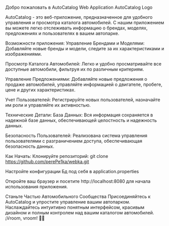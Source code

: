 Добро пожаловать в AutoCatalog Web Application
AutoCatalog Logo

AutoCatalog - это веб-приложение, предназначенное для удобного управления и просмотра каталога автомобилей. С нашим приложением вы можете легко отслеживать информацию о брендах, моделях, предложениях и пользователях в вашем автопарке.

Возможности приложения:
Управление Брендами и Моделями: Добавляйте новые бренды и модели, следите за их характеристиками и изображениями.

Просмотр Каталога Автомобилей: Легко и удобно просматривайте все доступные автомобили, фильтруя их по различным критериям.

Управление Предложениями: Добавляйте новые предложения о продаже автомобилей, управляйте информацией о двигателе, пробеге, цене и других характеристиках.

Учет Пользователей: Регистрируйте новых пользователей, назначайте им роли и управляйте их активностью.

Технические Детали:
База Данных: Вся информация сохраняется в надежной базе данных, обеспечивающей целостность и надежность данных.

Безопасность Пользователей: Реализована система управления пользователями с разграничением доступа, обеспечивающая безопасность данных.

Как Начать:
Клонируйте репозиторий: git clone https://github.com/perePe1ka/webka.git

Настройте конфигурации Бд под себя в application.properties

Откройте ваш браузер и посетите http://localhost:8080 для начала использования приложения.

Станьте Частью Автомобильного Сообщества
Присоединяйтесь к AutoCatalog и упростите управление вашим автопарком. Наслаждайтесь интуитивно понятным интерфейсом, красивым дизайном и полным контролем над вашим каталогом автомобилей. ¡Vroom, vroom! 🚗💨 
